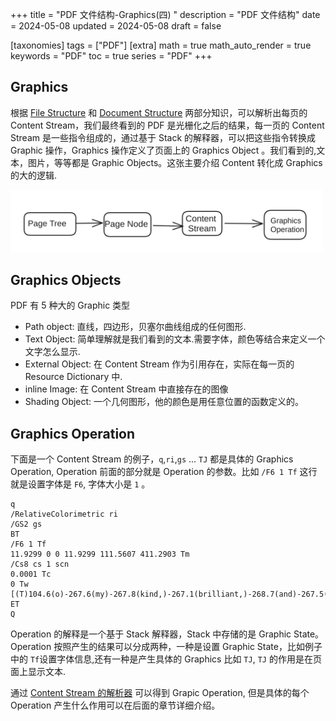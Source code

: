 +++
title = "PDF 文件结构-Graphics(四) "
description = "PDF 文件结构"
date = 2024-05-08
updated = 2024-05-08
draft = false

[taxonomies]
tags = ["PDF"]
[extra]
math = true
math_auto_render = true
keywords = "PDF"
toc = true
series = "PDF"
+++

## Graphics
根据 [File Structure](https://rockyzhengwu.github.io/pdf-file-structure/) 和 [Document Structure](https://rockyzhengwu.github.io/pdf-document-structure/) 两部分知识，可以解析出每页的 Content Stream，我们最终看到的 PDF 是光栅化之后的结果，每一页的 Content Stream 是一些指令组成的，通过基于 Stack 的解释器，可以把这些指令转换成 Graphic 操作，Graphics 操作定义了页面上的 Graphics Object 。我们看到的,文本，图片，等等都是 Graphic Objects。这张主要介绍 Content 转化成 Graphics 的大的逻辑.

[<img src="./graphics_flow.png" width="500"/>](./graphics_flow.png)

## Graphics Objects
PDF 有 5 种大的 Graphic 类型
- Path object: 直线，四边形，贝塞尔曲线组成的任何图形.
- Text Object: 简单理解就是我们看到的文本.需要字体，颜色等结合来定义一个文字怎么显示.
- External Object: 在 Content Stream 作为引用存在，实际在每一页的 Resource Dictionary 中.
- inline Image: 在 Content Stream 中直接存在的图像
- Shading Object: 一个几何图形，他的颜色是用任意位置的函数定义的。

## Graphics Operation 
下面是一个 Content Stream 的例子，`q`,`ri`,`gs` ... `TJ` 都是具体的 Graphics Operation, Operation 前面的部分就是 Operation 的参数。比如 `/F6 1 Tf` 这行就是设置字体是 `F6`, 字体大小是 `1` 。

```
q
/RelativeColorimetric ri
/GS2 gs
BT
/F6 1 Tf
11.9299 0 0 11.9299 111.5607 411.2903 Tm
/Cs8 cs 1 scn
0.0001 Tc
0 Tw
[(T)104.6(o)-267.6(my)-267.8(kind,)-267.1(brilliant,)-268.7(and)-267.5(inspiring)-267.2(Sara.)]TJ
ET
Q

```
Operation 的解释是一个基于 Stack 解释器，Stack 中存储的是 Graphic State。Operation 按照产生的结果可以分成两种，一种是设置 Graphic State，比如例子中的 `Tf`设置字体信息,还有一种是产生具体的 Graphics 比如 `TJ`, `TJ` 的作用是在页面上显示文本.

通过 [Content Stream 的解析器](https://github.com/rockyzhengwu/rspdf/blob/main/pdf/src/page/content_parser.rs) 可以得到 Grapic Operation, 但是具体的每个 Operation 产生什么作用可以在后面的章节详细介绍。




